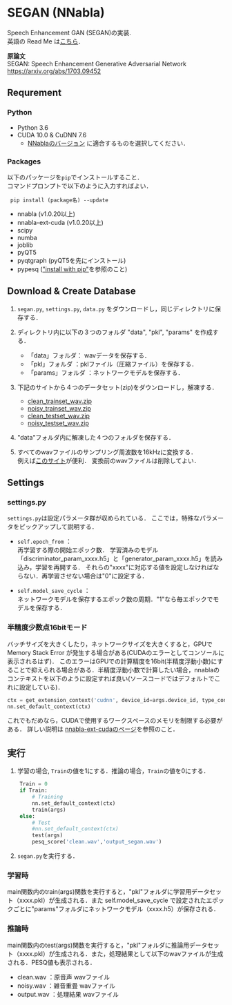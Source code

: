 # SEGAN (NNabla)

Speech Enhancement GAN (SEGAN)の実装.  
英語の Read Me は[こちら](https://github.com/YosukeSugiura/SEGAN)．

**原論文**  
SEGAN: Speech Enhancement Generative Adversarial Network  
https://arxiv.org/abs/1703.09452

##  Requrement

### Python

  - Python 3.6
  - CUDA 10.0 & CuDNN 7.6
    + [NNablaのバージョン](https://github.com/sony/nnabla/releases) に適合するものを選択してください．

### Packages

以下のパッケージを```pip```でインストールすること．  
コマンドプロンプトで以下のように入力すればよい．
```
 pip install (package名) --update
```

  - nnabla  (v1.0.20以上)
  - nnabla-ext-cuda  (v1.0.20以上)
  - scipy 
  - numba  
  - joblib  
  - pyQT5  
  - pyqtgraph  (pyQT5を先にインストール)
  - pypesq (["install with pip"](https://github.com/ludlows/python-pesq#install-with-pip)を参照のこと)

## Download & Create Database
   
   1.   ```segan.py```, ```settings.py```, ```data.py``` をダウンロードし，同じディレクトリに保存する．
   
   2.   ディレクトリ内に以下の３つのフォルダ "data", "pkl", "params" を作成する．
   
        - 「data」フォルダ： wavデータを保存する．
        - 「pkl」フォルダ  ：pklファイル（圧縮ファイル）を保存する．
        - 「params」フォルダ  ：ネットワークモデルを保存する．
   
   3.   下記のサイトから４つのデータセット(zip)をダウンロードし，解凍する．  
   
          - [clean_trainset_wav.zip](http://datashare.is.ed.ac.uk/bitstream/handle/10283/1942/clean_trainset_wav.zip)
          - [noisy_trainset_wav.zip](http://datashare.is.ed.ac.uk/bitstream/handle/10283/1942/noisy_trainset_wav.zip)
          - [clean_testset_wav.zip](http://datashare.is.ed.ac.uk/bitstream/handle/10283/1942/clean_testset_wav.zip)
          - [noisy_testset_wav.zip](http://datashare.is.ed.ac.uk/bitstream/handle/10283/1942/noisy_testset_wav.zip)

   4.  "data"フォルダ内に解凍した４つのフォルダを保存する．

   5. すべてのwavファイルのサンプリング周波数を16kHzに変換する．  
         例えば[このサイト](https://online-audio-converter.com/ja/)が便利．
         変換前のwavファイルは削除してよい．
    
## Settings

### settings.py

```settings.py```は設定パラメータ群が収められている．
ここでは，特殊なパラメータをピックアップして説明する．
 
- `self.epoch_from` ：   
   再学習する際の開始エポック数．
   学習済みのモデル「discriminator_param_xxxx.h5」と「generator_param_xxxx.h5」を読み込み，学習を再開する．
   それらの"xxxx"に対応する値を設定しなければならない．再学習させない場合は"0"に設定する．

- `self.model_save_cycle` ：  
   ネットワークモデルを保存するエポック数の周期．"1"なら毎エポックでモデルを保存する．
   
   
### 半精度少数点16bitモード
 
バッチサイズを大きくしたり，ネットワークサイズを大きくすると，GPUで Memory Stack Error が発生する場合がある(CUDAのエラーとしてコンソールに表示されるはず)．
このエラーはGPUでの計算精度を16bit(半精度浮動小数)にすることで抑えられる場合がある．半精度浮動小数で計算したい場合，nnablaのコンテキストを以下のように設定すれば良い(ソースコードではデフォルトでこれに設定している)．
```python
ctx = get_extension_context('cudnn', device_id=args.device_id, type_config='half')
nn.set_default_context(ctx)
```
これでもだめなら，CUDAで使用するワークスペースのメモリを制限する必要がある．
詳しい説明は [nnabla-ext-cudaのページ](https://github.com/sony/nnabla-ext-cuda)を参照のこと．
   
##  実行

   1. 学習の場合, ```Train```の値を1にする．推論の場合，```Train```の値を0にする．
   
```python
    Train = 0
    if Train:
        # Training
        nn.set_default_context(ctx)
        train(args)
    else:
        # Test
        #nn.set_default_context(ctx)
        test(args)
        pesq_score('clean.wav','output_segan.wav')
```

   2.   ```segan.py```を実行する．
   
### 学習時
 
main関数内のtrain(args)関数を実行すると，"pkl"フォルダに学習用データセット（xxxx.pkl）が生成される．また self.model_save_cycle で設定されたエポックごとに"params"フォルダにネットワークモデル（xxxx.h5）が保存される．
   
### 推論時

main関数内のtest(args)関数を実行すると，"pkl"フォルダに推論用データセット（xxxx.pkl）が生成される．また，処理結果として以下のwavファイルが生成される．PESQ値も表示される．
   
   - clean.wav ：原音声 wavファイル
   - noisy.wav ：雑音重畳 wavファイル
   - output.wav ：処理結果 wavファイル
   
